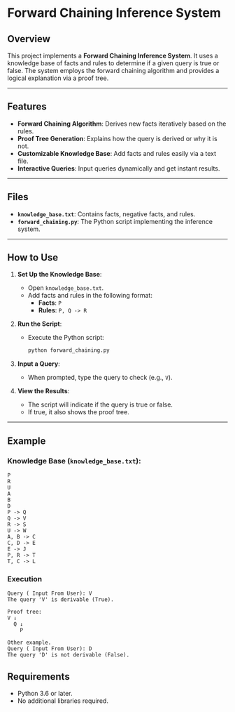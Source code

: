 # Forward Chaining Inference System

## Overview

This project implements a **Forward Chaining Inference System**. It uses a knowledge base of facts and rules to determine if a given query is true or false. The system employs the forward chaining algorithm and provides a logical explanation via a proof tree.

---

## Features

- **Forward Chaining Algorithm**: Derives new facts iteratively based on the rules.
- **Proof Tree Generation**: Explains how the query is derived or why it is not.
- **Customizable Knowledge Base**: Add facts and rules easily via a text file.
- **Interactive Queries**: Input queries dynamically and get instant results.

---

## Files

- **`knowledge_base.txt`**: Contains facts, negative facts, and rules.
- **`forward_chaining.py`**: The Python script implementing the inference system.

---

## How to Use

1. **Set Up the Knowledge Base**:
   - Open `knowledge_base.txt`.
   - Add facts and rules in the following format:
     - **Facts**: `P`
     - **Rules**: `P, Q -> R`

2. **Run the Script**:
   - Execute the Python script:
     ```bash
     python forward_chaining.py
     ```

3. **Input a Query**:
   - When prompted, type the query to check (e.g., `V`).

4. **View the Results**:
   - The script will indicate if the query is true or false.
   - If true, it also shows the proof tree.

---

## Example

### Knowledge Base (`knowledge_base.txt`):
```plaintext
P
R
U
A
B
D
P -> Q
Q -> V
R -> S
U -> W
A, B -> C
C, D -> E
E -> J
P, R -> T
T, C -> L
```

### Execution
```plaintext
Query ( Input From User): V
The query 'V' is derivable (True).

Proof tree:
V ↓
  Q ↓
    P

Other example. 
Query ( Input From User): D
The query 'D' is not derivable (False).
```

## Requirements
* Python 3.6 or later.
* No additional libraries required.
